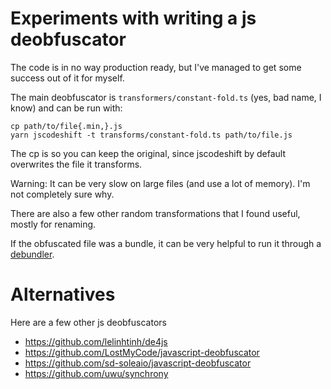 # Experiments with writing a js deobfuscator

The code is in no way production ready, but I've managed to get some success out of it for myself.

The main deobfuscator is `transformers/constant-fold.ts` (yes, bad name, I know) and can be run with:

```
cp path/to/file{.min,}.js
yarn jscodeshift -t transforms/constant-fold.ts path/to/file.js
```

The cp is so you can keep the original, since jscodeshift by default overwrites the file it transforms.

Warning: It can be very slow on large files (and use a lot of memory). I'm not completely sure why.

There are also a few other random transformations that I found useful, mostly for renaming.

If the obfuscated file was a bundle, it can be very helpful to run it through a [debundler](https://github.com/anka-213/debundle).

# Alternatives
Here are a few other js deobfuscators
* https://github.com/lelinhtinh/de4js
* https://github.com/LostMyCode/javascript-deobfuscator
* https://github.com/sd-soleaio/javascript-deobfuscator
* https://github.com/uwu/synchrony